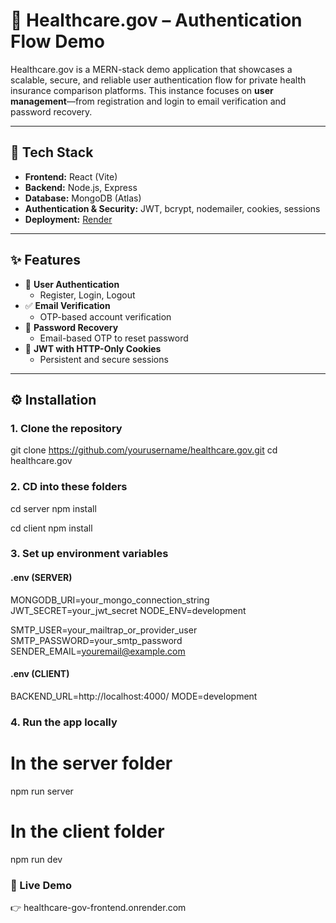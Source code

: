# 🏥 Healthcare.gov – Authentication Flow Demo

Healthcare.gov is a MERN-stack demo application that showcases a scalable, secure, and reliable user authentication flow for private health insurance comparison platforms. This instance focuses on **user management**—from registration and login to email verification and password recovery.

---

## 🚀 Tech Stack

- **Frontend:** React (Vite)
- **Backend:** Node.js, Express
- **Database:** MongoDB (Atlas)
- **Authentication & Security:** JWT, bcrypt, nodemailer, cookies, sessions
- **Deployment:** [Render](https://healthcare-gov-frontend.onrender.com)

---

## ✨ Features

- 🔐 **User Authentication**
  - Register, Login, Logout
- ✅ **Email Verification**
  - OTP-based account verification
- 🔁 **Password Recovery**
  - Email-based OTP to reset password
- 🍪 **JWT with HTTP-Only Cookies**
  - Persistent and secure sessions

---

## ⚙️ Installation

### 1. Clone the repository


git clone https://github.com/yourusername/healthcare.gov.git
cd healthcare.gov

### 2. CD into these folders

cd server
npm install

cd client
npm install


### 3. Set up environment variables

#### .env (SERVER)
MONGODB_URI=your_mongo_connection_string
JWT_SECRET=your_jwt_secret
NODE_ENV=development

SMTP_USER=your_mailtrap_or_provider_user
SMTP_PASSWORD=your_smtp_password
SENDER_EMAIL=youremail@example.com

#### .env (CLIENT)
BACKEND_URL=http://localhost:4000/
MODE=development


### 4. Run the app locally

# In the server folder
npm run server

# In the client folder
npm run dev

### 🔗 Live Demo
👉 healthcare-gov-frontend.onrender.com